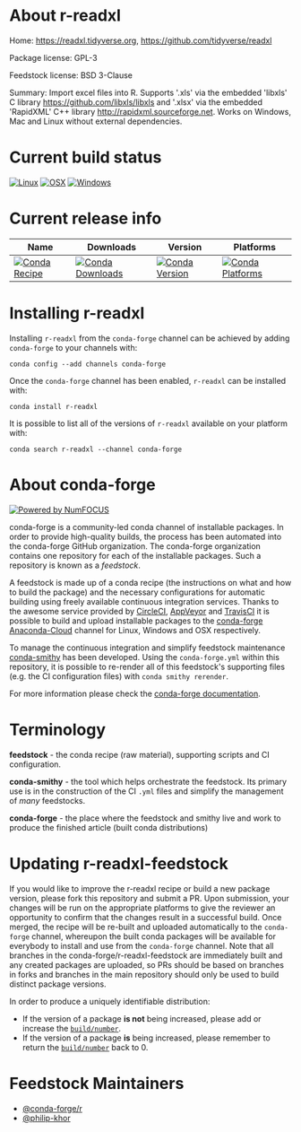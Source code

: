 <!--
# -*- mode: jinja -*-
-->

About r-readxl
==============

Home: https://readxl.tidyverse.org, https://github.com/tidyverse/readxl

Package license: GPL-3

Feedstock license: BSD 3-Clause

Summary: Import excel files into R. Supports '.xls' via the embedded 'libxls' C library <https://github.com/libxls/libxls> and '.xlsx' via the embedded 'RapidXML' C++ library <http://rapidxml.sourceforge.net>.  Works on Windows, Mac and Linux without external dependencies.



Current build status
====================

[![Linux](https://img.shields.io/circleci/project/github/conda-forge/r-readxl-feedstock/master.svg?label=Linux)](https://circleci.com/gh/conda-forge/r-readxl-feedstock)
[![OSX](https://img.shields.io/travis/conda-forge/r-readxl-feedstock/master.svg?label=macOS)](https://travis-ci.org/conda-forge/r-readxl-feedstock)
[![Windows](https://img.shields.io/appveyor/ci/conda-forge/r-readxl-feedstock/master.svg?label=Windows)](https://ci.appveyor.com/project/conda-forge/r-readxl-feedstock/branch/master)

Current release info
====================

| Name | Downloads | Version | Platforms |
| --- | --- | --- | --- |
| [![Conda Recipe](https://img.shields.io/badge/recipe-r--readxl-green.svg)](https://anaconda.org/conda-forge/r-readxl) | [![Conda Downloads](https://img.shields.io/conda/dn/conda-forge/r-readxl.svg)](https://anaconda.org/conda-forge/r-readxl) | [![Conda Version](https://img.shields.io/conda/vn/conda-forge/r-readxl.svg)](https://anaconda.org/conda-forge/r-readxl) | [![Conda Platforms](https://img.shields.io/conda/pn/conda-forge/r-readxl.svg)](https://anaconda.org/conda-forge/r-readxl) |

Installing r-readxl
===================

Installing `r-readxl` from the `conda-forge` channel can be achieved by adding `conda-forge` to your channels with:

```
conda config --add channels conda-forge
```

Once the `conda-forge` channel has been enabled, `r-readxl` can be installed with:

```
conda install r-readxl
```

It is possible to list all of the versions of `r-readxl` available on your platform with:

```
conda search r-readxl --channel conda-forge
```


About conda-forge
=================

[![Powered by NumFOCUS](https://img.shields.io/badge/powered%20by-NumFOCUS-orange.svg?style=flat&colorA=E1523D&colorB=007D8A)](http://numfocus.org)

conda-forge is a community-led conda channel of installable packages.
In order to provide high-quality builds, the process has been automated into the
conda-forge GitHub organization. The conda-forge organization contains one repository
for each of the installable packages. Such a repository is known as a *feedstock*.

A feedstock is made up of a conda recipe (the instructions on what and how to build
the package) and the necessary configurations for automatic building using freely
available continuous integration services. Thanks to the awesome service provided by
[CircleCI](https://circleci.com/), [AppVeyor](https://www.appveyor.com/)
and [TravisCI](https://travis-ci.org/) it is possible to build and upload installable
packages to the [conda-forge](https://anaconda.org/conda-forge)
[Anaconda-Cloud](https://anaconda.org/) channel for Linux, Windows and OSX respectively.

To manage the continuous integration and simplify feedstock maintenance
[conda-smithy](https://github.com/conda-forge/conda-smithy) has been developed.
Using the ``conda-forge.yml`` within this repository, it is possible to re-render all of
this feedstock's supporting files (e.g. the CI configuration files) with ``conda smithy rerender``.

For more information please check the [conda-forge documentation](https://conda-forge.org/docs/).

Terminology
===========

**feedstock** - the conda recipe (raw material), supporting scripts and CI configuration.

**conda-smithy** - the tool which helps orchestrate the feedstock.
                   Its primary use is in the construction of the CI ``.yml`` files
                   and simplify the management of *many* feedstocks.

**conda-forge** - the place where the feedstock and smithy live and work to
                  produce the finished article (built conda distributions)


Updating r-readxl-feedstock
===========================

If you would like to improve the r-readxl recipe or build a new
package version, please fork this repository and submit a PR. Upon submission,
your changes will be run on the appropriate platforms to give the reviewer an
opportunity to confirm that the changes result in a successful build. Once
merged, the recipe will be re-built and uploaded automatically to the
`conda-forge` channel, whereupon the built conda packages will be available for
everybody to install and use from the `conda-forge` channel.
Note that all branches in the conda-forge/r-readxl-feedstock are
immediately built and any created packages are uploaded, so PRs should be based
on branches in forks and branches in the main repository should only be used to
build distinct package versions.

In order to produce a uniquely identifiable distribution:
 * If the version of a package **is not** being increased, please add or increase
   the [``build/number``](https://conda.io/docs/user-guide/tasks/build-packages/define-metadata.html#build-number-and-string).
 * If the version of a package **is** being increased, please remember to return
   the [``build/number``](https://conda.io/docs/user-guide/tasks/build-packages/define-metadata.html#build-number-and-string)
   back to 0.

Feedstock Maintainers
=====================

* [@conda-forge/r](https://github.com/conda-forge/r/)
* [@philip-khor](https://github.com/philip-khor/)

